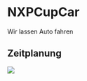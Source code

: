# NXPCupCar

Wir lassen Auto fahren  

## Zeitplanung

[![](https://mermaid.ink/img/pako:eNp9VcFu4jAU_BUrq95IlDiBVty6ol1VCPVQ7a62ysVNHmA1cSLHKbtU_fd9Njh2gDYHBGRm_Gb8nv0eFE0JwTzYMKFULkqm4L6RNVNksYhWq-gPPrlgf3l3_JtcldFVHeUiF4qrCsgzcNVWTPRiQ2571Yimho7cs63cQ7_RuA4KxRtB4oj8auQLSGQgOhcEnyUvXsPH9ZrMSSG5mpCaV9ChDExIaT7beEJoTNMwicN4NiFJqUU1dwWIFZ0CjuIkHKmjHsNl31CgPhFId1bg26j6-XFBFp8QsmHFZSP20Kq3RuKqVXVgndXdJo5PU1uxH0USmYRAkIdzKwlasW9RvkY1tlYgjRFX_HfWDzFrtyMY3R1At1qzB6krLfHdqlGNFkY8tXjNTAbZBdSNKeFBbkCUOw5kfSjmktPMOk3C5No5tT6p83nBKPWMGqdDSdoz3Y210ogsWQ2SXcosRSn7Viul55k5pcwpXZDKPCmjlQ1aqDobgroTqiu2wEud7Z18BaG7qGPVpsGYtnXf6ZSzxGe7mH_WHai93ZaBbihuZzR76lYcUD-wuhLYcQnKRgS79w6-7OXbYdMz-uKwmpecgyX0-6GUwoO_XII_cxwELrBNDL708IU17KKfeg1xIfup3xEm_OkQH_XDf-IYvQQc-6E5vbZkU-q7tLWXY-7NJ9z0xMKIRliF0E-Ymccs_ZPKDJVu9_irYZraYaJhfO0WNmTd4DdfkWeOTOkJWbf0rVf3Jf614WdhnIQ354M8i8hjq3jNzVFyvnEzXMED6GBmw85NbRM7vacGiXwD3UHqN_CtYMVWdWuQ3DhsqWdIj05s9wHwgkFdPJxgvAFt6jzQo4lgEuAo14yXeMu9a4U8UFuUyIM5fi1hzfpK5UEuPhDat_oGvCs5npLBfM2qDiYBw1vt6Z8ogrmSPVjQgrONZPWAapl4bhr3G4zI6nC9mlv24z9HnVLe?type=png)](https://mermaid.live/edit#pako:eNp9VcFu4jAU_BUrq95IlDiBVty6ol1VCPVQ7a62ysVNHmA1cSLHKbtU_fd9Njh2gDYHBGRm_Gb8nv0eFE0JwTzYMKFULkqm4L6RNVNksYhWq-gPPrlgf3l3_JtcldFVHeUiF4qrCsgzcNVWTPRiQ2571Yimho7cs63cQ7_RuA4KxRtB4oj8auQLSGQgOhcEnyUvXsPH9ZrMSSG5mpCaV9ChDExIaT7beEJoTNMwicN4NiFJqUU1dwWIFZ0CjuIkHKmjHsNl31CgPhFId1bg26j6-XFBFp8QsmHFZSP20Kq3RuKqVXVgndXdJo5PU1uxH0USmYRAkIdzKwlasW9RvkY1tlYgjRFX_HfWDzFrtyMY3R1At1qzB6krLfHdqlGNFkY8tXjNTAbZBdSNKeFBbkCUOw5kfSjmktPMOk3C5No5tT6p83nBKPWMGqdDSdoz3Y210ogsWQ2SXcosRSn7Viul55k5pcwpXZDKPCmjlQ1aqDobgroTqiu2wEud7Z18BaG7qGPVpsGYtnXf6ZSzxGe7mH_WHai93ZaBbihuZzR76lYcUD-wuhLYcQnKRgS79w6-7OXbYdMz-uKwmpecgyX0-6GUwoO_XII_cxwELrBNDL708IU17KKfeg1xIfup3xEm_OkQH_XDf-IYvQQc-6E5vbZkU-q7tLWXY-7NJ9z0xMKIRliF0E-Ymccs_ZPKDJVu9_irYZraYaJhfO0WNmTd4DdfkWeOTOkJWbf0rVf3Jf614WdhnIQ354M8i8hjq3jNzVFyvnEzXMED6GBmw85NbRM7vacGiXwD3UHqN_CtYMVWdWuQ3DhsqWdIj05s9wHwgkFdPJxgvAFt6jzQo4lgEuAo14yXeMu9a4U8UFuUyIM5fi1hzfpK5UEuPhDat_oGvCs5npLBfM2qDiYBw1vt6Z8ogrmSPVjQgrONZPWAapl4bhr3G4zI6nC9mlv24z9HnVLe)
